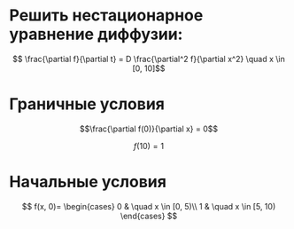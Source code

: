 # Решить нестационарное уравнение диффузии:

$$ \frac{\partial f}{\partial t} = D \frac{\partial^2 f}{\partial x^2} \quad x \in [0, 10]$$

# Граничные условия

$$\frac{\partial f(0)}{\partial x} = 0$$

$$f(10) = 1 $$

# Начальные условия

$$
f(x, 0)=
\begin{cases}
0 & \quad x \in [0, 5)\\ 
1 & \quad x \in [5, 10)
\end{cases}
$$
